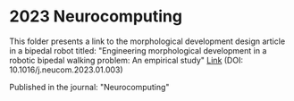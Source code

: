 # 2023 Neurocomputing

This folder presents a link to the morphological development design article in a bipedal robot titled:
"Engineering morphological development in a robotic bipedal walking problem: An empirical study" [Link](https://www.sciencedirect.com/science/article/pii/S0925231223000115) (DOI: 10.1016/j.neucom.2023.01.003)

Published in the journal: "Neurocomputing"



